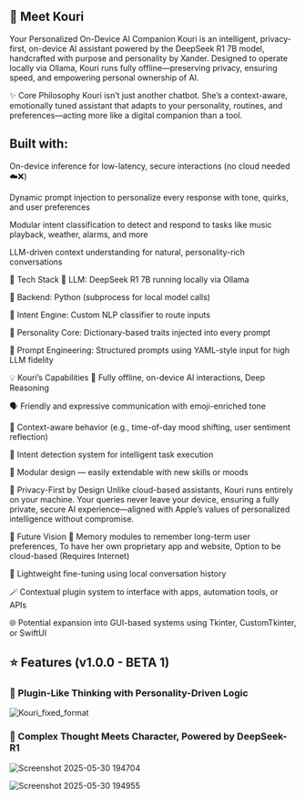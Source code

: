  ## 🧠 Meet Kouri 
Your Personalized On-Device AI Companion Kouri is an intelligent, privacy-first, on-device AI assistant powered by the DeepSeek R1 7B model, handcrafted with purpose and personality by Xander. Designed to operate locally via Ollama, Kouri runs fully offline—preserving privacy, ensuring speed, and empowering personal ownership of AI.

✨ Core Philosophy Kouri isn’t just another chatbot. She’s a context-aware, emotionally tuned assistant that adapts to your personality, routines, and preferences—acting more like a digital companion than a tool.

## Built with:

On-device inference for low-latency, secure interactions (no cloud needed ☁️❌)

Dynamic prompt injection to personalize every response with tone, quirks, and user preferences

Modular intent classification to detect and respond to tasks like music playback, weather, alarms, and more

LLM-driven context understanding for natural, personality-rich conversations

🔧 Tech Stack 🧠 LLM: DeepSeek R1 7B running locally via Ollama

🐍 Backend: Python (subprocess for local model calls)

🧩 Intent Engine: Custom NLP classifier to route inputs

🧬 Personality Core: Dictionary-based traits injected into every prompt

🧠 Prompt Engineering: Structured prompts using YAML-style input for high LLM fidelity

💡 Kouri’s Capabilities 🤖 Fully offline, on-device AI interactions, Deep Reasoning

🗣️ Friendly and expressive communication with emoji-enriched tone

📱 Context-aware behavior (e.g., time-of-day mood shifting, user sentiment reflection)

🎯 Intent detection system for intelligent task execution

🧩 Modular design — easily extendable with new skills or moods

🔐 Privacy-First by Design Unlike cloud-based assistants, Kouri runs entirely on your machine. Your queries never leave your device, ensuring a fully private, secure AI experience—aligned with Apple’s values of personalized intelligence without compromise.

🌱 Future Vision 🔄 Memory modules to remember long-term user preferences, To have her own proprietary app and website, Option to be cloud-based (Requires Internet)

🧠 Lightweight fine-tuning using local conversation history

🪄 Contextual plugin system to interface with apps, automation tools, or APIs

🌐 Potential expansion into GUI-based systems using Tkinter, CustomTkinter, or SwiftUI

## ⭐ Features (v1.0.0 - BETA 1)
### 🧩 Plugin-Like Thinking with Personality-Driven Logic

![Kouri_fixed_format](https://github.com/user-attachments/assets/a06b1a63-12a8-4537-9a3b-bf1fbe74cdcd)

### 🧮 Complex Thought Meets Character, Powered by DeepSeek-R1

![Screenshot 2025-05-30 194704](https://github.com/user-attachments/assets/0065e15f-60a5-4cef-bd56-3648eb58db9e)

![Screenshot 2025-05-30 194955](https://github.com/user-attachments/assets/22acb9f0-3831-48fb-9f67-c7bc6cd2dea7)




